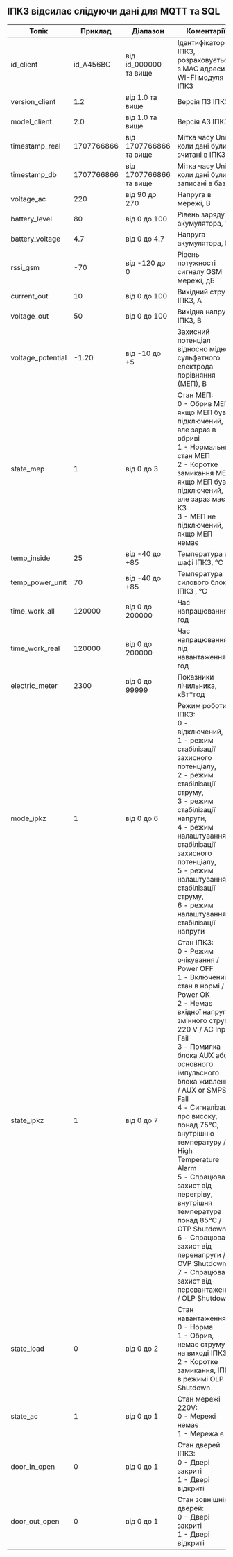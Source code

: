 ## ІПКЗ відсилає слідуючи дані для MQTT та SQL



| Топік             | Приклад    | Діапазон               | Коментарії                                                   |
| ----------------- | ---------- | ---------------------- | ------------------------------------------------------------ |
| id_client         | id_A456BC  | від id_000000 та вище  | Ідентифікатор ІПКЗ, розраховується з MAC адреси WI-FI модуля ІПКЗ |
| version_client    | 1.2        | від 1.0 та вище        | Версія ПЗ ІПКЗ                                               |
| model_client      | 2.0        | від 1.0 та вище        | Версія АЗ ІПКЗ                                               |
| timestamp_real    | 1707766866 | від 1707766866 та вище | Мітка часу Unix, коли дані були зчитані в ІПКЗ               |
| timestamp_db      | 1707766866 | від 1707766866 та вище | Мітка часу Unix, коли дані були записані в базу              |
| voltage_ac        | 220        | від 90 до 270          | Напруга в мережі, В                                          |
| battery_level     | 80         | від 0 до 100           | Рівень заряду акумулятора, %                                 |
| battery_voltage   | 4.7        | від 0 до 4.7           | Напруга акумулятора, В                                       |
| rssi_gsm          | -70        | від -120 до 0          | Рівень потужності сигналу GSM мережі, дБ                     |
| current_out       | 10         | від 0 до 100           | Вихідний струм ІПКЗ, А                                       |
| voltage_out       | 50         | від 0 до 100           | Вихідна напруга ІПКЗ, В                                      |
| voltage_potential | -1.20      | від -10 до +5          | Захисний потенціал відносно мідно-сульфатного електрода порівняння (МЕП), В |
| state_mep         | 1          | від 0 до 3             | Стан МЕП:<br/>0 - Обрив МЕП, якщо МЕП був підключений, але зараз в обриві<br/>1 - Нормальний стан МЕП<br/>2 - Коротке замикання МЕП, якщо МЕП був підключений, але зараз має КЗ<br/>3 - МЕП не підключений, якщо МЕП немає |
| temp_inside       | 25         | від -40 до +85         | Температура в шафі ІПКЗ, °С                                  |
| temp_power_unit   | 70         | від -40 до +85         | Температура силового блоку ІПКЗ , °С                         |
| time_work_all     | 120000     | від 0 до 200000        | Час напрацювання, год                                        |
| time_work_real    | 120000     | від 0 до 200000        | Час напрацювання під навантаженням, год                      |
| electric_meter    | 2300       | від 0 до 99999         | Показники лічильника, кВт*год                                |
| mode_ipkz         | 1          | від 0 до 6             | Режим роботи ІПКЗ:<br/>0 - відключений, <br/>1 - режим стабілізації захисного потенціалу,<br/>2 - режим стабілізації струму,<br/>3 - режим стабілізації напруги,<br/>4 - режим налаштування стабілізації захисного потенціалу,<br/>5 - режим налаштування стабілізації струму,<br/>6 - режим налаштування стабілізації напруги |
| state_ipkz        | 1          | від 0 до 7             | Стан ІПКЗ:<br/>0 - Режим очікування / Power OFF<br/>1 - Включений, стан в нормі / Power OK <br/>2 - Немає вхідної напруги змінного струму 220 V / AC Input Fail<br/>3 - Помилка блока AUX або основного імпульсного блока живлення  / AUX or SMPS Fail<br/>4 - Сигналізація про високу, понад 75°C, внутрішню температуру / High Temperature Alarm<br/>5 - Спрацював захист від перегріву, внутрішня температура понад 85°C  / OTP Shutdown<br/>6 - Спрацював захист від перенапруги / OVP Shutdown<br/>7 - Спрацював захист від перевантаження / OLP Shutdown |
| state_load        | 0          | від 0 до 2             | Стан навантаження:<br/>0 - Норма<br/>1 - Обрив, немає струму на виході ІПКЗ<br/>2 - Коротке замикання, ІПКЗ в режимі OLP Shutdown |
| state_ac          | 1          | від 0 до 1             | Стан мережі 220V:<br/>0 - Мережі немає<br/>1 - Мережа є      |
| door_in_open      | 0          | від 0 до 1             | Стан дверей ІПКЗ:<br/>0 - Двері закриті<br/>1 - Двері відкриті |
| door_out_open     | 0          | від 0 до 1             | Стан зовнішніх дверей:<br/>0 - Двері закриті<br/>1 - Двері відкриті |